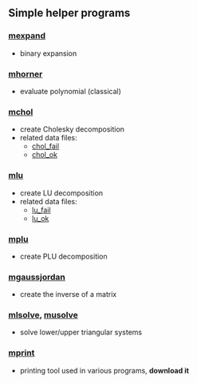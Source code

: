 ## Simple helper programs

### [mexpand](edu/mexpand.m)
* binary expansion

### [mhorner](edu/mhorner.h)
* evaluate polynomial (classical)

### [mchol](edu/mchol.m)
* create Cholesky decomposition
* related data files: 
  * [chol_fail](edu/chol_fail)
  * [chol_ok](edu/chol_ok)

### [mlu](edu/mlu.m)
* create LU decomposition
* related data files: 
  * [lu_fail](edu/lu_fail)
  * [lu_ok](edu/lu_ok)

### [mplu](edu/mplu.m)
* create PLU decomposition

### [mgaussjordan](edu/mgaussjordan.m)
* create the inverse of a matrix 

### [mlsolve](edu/mlsolve.m), [musolve](dedu/musolve.m)
* solve lower/upper triangular systems

### [mprint](edu/mprint.m)
* printing tool used in various programs, **download it**
